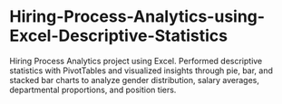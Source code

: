 # Hiring-Process-Analytics-using-Excel-Descriptive-Statistics
Hiring Process Analytics project using Excel. Performed descriptive statistics with PivotTables and visualized insights through pie, bar, and stacked bar charts to analyze gender distribution, salary averages, departmental proportions, and position tiers.
